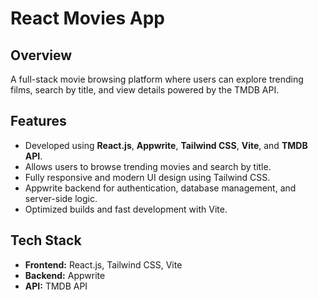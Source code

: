# React Movies App

## Overview
A full-stack movie browsing platform where users can explore trending films, search by title, and view details powered by the TMDB API.

## Features
- Developed using **React.js**, **Appwrite**, **Tailwind CSS**, **Vite**, and **TMDB API**.
- Allows users to browse trending movies and search by title.
- Fully responsive and modern UI design using Tailwind CSS.
- Appwrite backend for authentication, database management, and server-side logic.
- Optimized builds and fast development with Vite.

## Tech Stack
- **Frontend:** React.js, Tailwind CSS, Vite
- **Backend:** Appwrite
- **API:** TMDB API


